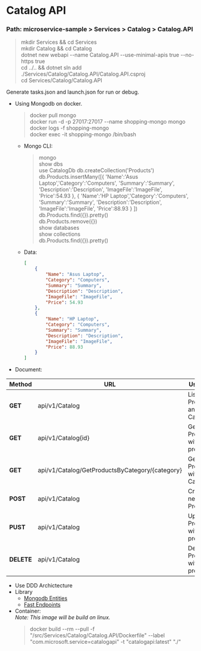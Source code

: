 # Catalog API 

### Path: **microservice-sample > Services > Catalog > Catalog.API**  
> mkdir Services && cd Services  
> mkdir Catalog && cd Catalog  
> dotnet new webapi --name Catalog.API --use-minimal-apis true --no-https true  
> cd ../.. && dotnet sln add ./Services/Catalog/Catalog.API/Catalog.API.csproj  
> cd Services/Catalog/Catalog.API  

Generate tasks.json and launch.json for run or debug.
- Using Mongodb on docker.  
    > docker pull mongo  
    > docker run -d -p 27017:27017 --name shopping-mongo mongo  
    > docker logs -f shopping-mongo  
    > docker exec -it shopping-mongo /bin/bash      
    - Mongo CLI:  
        > mongo  
        > show dbs  
        > use CatalogDb
        > db.createCollection('Products')  
        > db.Products.insertMany([{ 'Name':'Asus Laptop','Category':'Computers', 'Summary':'Summary', 'Description':'Description', 'ImageFile':'ImageFile', 'Price':54.93 }, { 'Name':'HP Laptop','Category':'Computers', 'Summary':'Summary', 'Description':'Description', 'ImageFile':'ImageFile', 'Price':88.93 } ])
        > db.Products.find({}).pretty()  
        > db.Products.remove({})  
        > show databases  
        > show collections  
        > db.Products.find({}).pretty()  
    - Data: 
        ```json
        [
            {
                "Name": "Asus Laptop",
                "Category": "Computers",
                "Summary": "Summary",
                "Description": "Description",
                "ImageFile": "ImageFile",
                "Price": 54.93
            },
            {
                "Name": "HP Laptop",
                "Category": "Computers",
                "Summary": "Summary",
                "Description": "Description",
                "ImageFile": "ImageFile",
                "Price": 88.93
            }
        ]
        ```

- Document:  

| Method     | URL                                             | User case                        |
| ---------- | ----------------------------------------------- | -------------------------------- |
| **GET**    | api/v1/Catalog                                  | List of Product and Categories   |
| **GET**    | api/v1/Catalog{id}                              | Get Product with product Id      |
| **GET**    | api/v1/Catalog/GetProductsByCategory/{category} | Get Products with Category       |
| **POST**   | api/v1/Catalog                                  | Create new a Product             |
| **PUST**   | api/v1/Catalog                                  | Update a Product with product Id |
| **DELETE** | api/v1/Catalog                                  | Delete a Product with product Id |

- Use DDD Archictecture
- Library  
  - [Mongodb Entities](https://mongodb-entities.com/)
  - [Fast Endpoints](https://fast-endpoints.com/)  
- Container:  
  *Note: This image will be build on linux.*
  > docker build --rm --pull -f "/src/Services/Catalog/Catalog.API/Dockerfile" --label "com.microsoft.service=catalogapi" -t "catalogapi:latest" "./" 